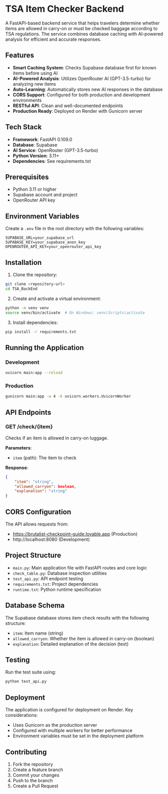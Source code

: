 # TSA Item Checker Backend

A FastAPI-based backend service that helps travelers determine whether items are allowed in carry-on or must be checked baggage according to TSA regulations. The service combines database caching with AI-powered analysis for efficient and accurate responses.

## Features

- **Smart Caching System**: Checks Supabase database first for known items before using AI
- **AI-Powered Analysis**: Utilizes OpenRouter AI (GPT-3.5-turbo) for analyzing new items
- **Auto-Learning**: Automatically stores new AI responses in the database
- **CORS Support**: Configured for both production and development environments
- **RESTful API**: Clean and well-documented endpoints
- **Production Ready**: Deployed on Render with Gunicorn server

## Tech Stack

- **Framework**: FastAPI 0.109.0
- **Database**: Supabase
- **AI Service**: OpenRouter (GPT-3.5-turbo)
- **Python Version**: 3.11+
- **Dependencies**: See requirements.txt

## Prerequisites

- Python 3.11 or higher
- Supabase account and project
- OpenRouter API key

## Environment Variables

Create a `.env` file in the root directory with the following variables:

```env
SUPABASE_URL=your_supabase_url
SUPABASE_KEY=your_supabase_anon_key
OPENROUTER_API_KEY=your_openrouter_api_key
```

## Installation

1. Clone the repository:
```bash
git clone <repository-url>
cd TSA_BackEnd
```

2. Create and activate a virtual environment:
```bash
python -m venv venv
source venv/bin/activate  # On Windows: venv\Scripts\activate
```

3. Install dependencies:
```bash
pip install -r requirements.txt
```

## Running the Application

### Development
```bash
uvicorn main:app --reload
```

### Production
```bash
gunicorn main:app -w 4 -k uvicorn.workers.UvicornWorker
```

## API Endpoints

### GET /check/{item}
Checks if an item is allowed in carry-on luggage.

**Parameters**:
- `item` (path): The item to check

**Response**:
```json
{
    "item": "string",
    "allowed_carryon": boolean,
    "explanation": "string"
}
```

## CORS Configuration

The API allows requests from:
- https://brutalist-checkpoint-guide.lovable.app (Production)
- http://localhost:8080 (Development)

## Project Structure

- `main.py`: Main application file with FastAPI routes and core logic
- `check_table.py`: Database inspection utilities
- `test_api.py`: API endpoint testing
- `requirements.txt`: Project dependencies
- `runtime.txt`: Python runtime specification

## Database Schema

The Supabase database stores item check results with the following structure:
- `item`: Item name (string)
- `allowed_carryon`: Whether the item is allowed in carry-on (boolean)
- `explanation`: Detailed explanation of the decision (text)

## Testing

Run the test suite using:
```bash
python test_api.py
```

## Deployment

The application is configured for deployment on Render. Key considerations:
- Uses Gunicorn as the production server
- Configured with multiple workers for better performance
- Environment variables must be set in the deployment platform

## Contributing

1. Fork the repository
2. Create a feature branch
3. Commit your changes
4. Push to the branch
5. Create a Pull Request
